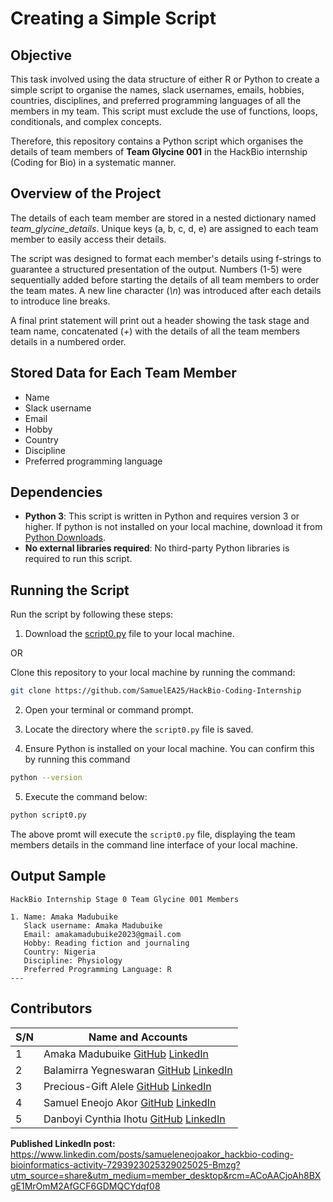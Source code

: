 # Creating a Simple Script
## Objective
This task involved using the data structure of either R or Python to create a simple script to organise the names, slack usernames, emails, hobbies, countries, disciplines, and preferred programming languages of all the members in my team. This script must exclude the use of functions, loops, conditionals, and complex concepts.

Therefore, this repository contains a Python script which organises the details of team members of **Team Glycine 001** in the HackBio internship (Coding for Bio) in a systematic manner.
## Overview of the Project
The details of each team member are stored in a nested dictionary named *team_glycine_details*. Unique keys (a, b, c, d, e) are assigned to each team member to easily access their details. 

The script was designed to format each member's details using f-strings to guarantee a structured presentation of the output. Numbers (1-5) were sequentially added before starting the details of all team members to order the team mates. A new line character (*\n*) was introduced after each details to introduce line breaks. 

A final print statement will print out a header showing the task stage and team name, concatenated (*+*) with the details of all the team members details in a numbered order.
## Stored Data for Each Team Member
- Name
- Slack username
- Email
- Hobby
- Country
- Discipline
- Preferred programming language
## Dependencies
- **Python 3**: This script is written in Python and requires version 3 or higher. If python is not installed on your local machine, download it from [Python Downloads](https://www.python.org/downloads/).
- **No external libraries required**: No third-party Python libraries is required to run this script.
## Running the Script
Run the script by following these steps:

1. Download the [script0.py](https://github.com/SamuelEA25/HackBio-Coding-Internship/blob/main/Stage%200/script0.py) file to your local machine.

OR

Clone this repository to your local machine by running the command:

```bash
git clone https://github.com/SamuelEA25/HackBio-Coding-Internship
```

2. Open your terminal or command prompt.

3. Locate the directory where the `script0.py` file is saved.

4. Ensure Python is installed on your local machine. You can confirm this by running this command

```bash
python --version
```

5. Execute the command below:

```bash
python script0.py
```

The above promt will execute the `script0.py` file, displaying the team members details in the command line interface of your local machine.

## Output Sample

```
HackBio Internship Stage 0 Team Glycine 001 Members

1. Name: Amaka Madubuike
   Slack username: Amaka Madubuike
   Email: amakamadubuike2023@gmail.com
   Hobby: Reading fiction and journaling
   Country: Nigeria
   Discipline: Physiology
   Preferred Programming Language: R
---
```

## Contributors
| S/N | Name and Accounts                                                                                                                   |
|-----|-------------------------------------------------------------------------------------------------------------------------------------|
| 1   | Amaka Madubuike  [GitHub](https://github.com/Ace-all)  [LinkedIn](https://www.linkedin.com/in/amaka-madubuike-672370289/)           |
| 2   | Balamirra Yegneswaran  [GitHub](https://github.com/mirra-09)  [LinkedIn](https://www.linkedin.com/in/balamirra/)                    |
| 3   | Precious-Gift Alele  [GitHub](https://github.com/PliciousG)  [LinkedIn](https://www.linkedin.com/in/precious-giftalele/)            |
| 4   | Samuel Eneojo Akor  [GitHub](https://github.com/SamuelEA25)  [LinkedIn](https://www.linkedin.com/in/samueleneojoakor/)              |
| 5   | Danboyi Cynthia Ihotu  [GitHub](https://github.com/Drihotu)  [LinkedIn](https://www.linkedin.com/in/cynthia-danboyi-dvm-1514832b3/) |


**Published LinkedIn post:** https://www.linkedin.com/posts/samueleneojoakor_hackbio-coding-bioinformatics-activity-7293923025329025025-Bmzg?utm_source=share&utm_medium=member_desktop&rcm=ACoAACjoAh8BXgE1MrOmM2AfGCF6GDMQCYdqf08
